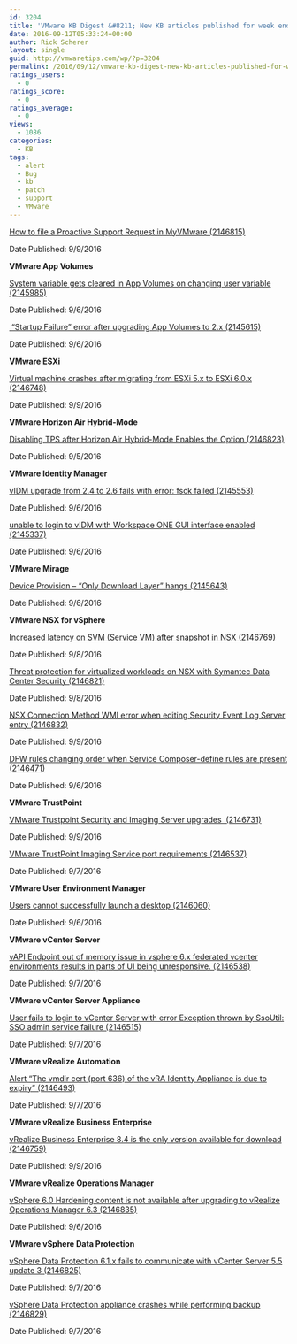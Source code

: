 ```yaml
---
id: 3204
title: 'VMware KB Digest &#8211; New KB articles published for week ending 09/10/16'
date: 2016-09-12T05:33:24+00:00
author: Rick Scherer
layout: single
guid: http://vmwaretips.com/wp/?p=3204
permalink: /2016/09/12/vmware-kb-digest-new-kb-articles-published-for-week-ending-091016/
ratings_users:
  - 0
ratings_score:
  - 0
ratings_average:
  - 0
views:
  - 1086
categories:
  - KB
tags:
  - alert
  - Bug
  - kb
  - patch
  - support
  - VMware
---
```

[How to file a Proactive Support Request in MyVMware (2146815)](http://bit.ly/2clEZNr)
  
Date Published: 9/9/2016

**VMware App Volumes**
  
[System variable gets cleared in App Volumes on changing user variable (2145985)](http://bit.ly/2cevcf8)
  
Date Published: 9/6/2016
  
[ “Startup Failure” error after upgrading App Volumes to 2.x (2145615)](http://bit.ly/2clFiI1)
  
Date Published: 9/6/2016

**VMware ESXi**
  
[Virtual machine crashes after migrating from ESXi 5.x to ESXi 6.0.x (2146748)](http://bit.ly/2ceuU83)
  
Date Published: 9/9/2016

**VMware Horizon Air Hybrid-Mode**
  
[Disabling TPS after Horizon Air Hybrid-Mode Enables the Option (2146823)](http://bit.ly/2clFQ0v)
  
Date Published: 9/5/2016

**VMware Identity Manager**
  
[vIDM upgrade from 2.4 to 2.6 fails with error: fsck failed (2145553)](http://bit.ly/2ceuUoz)
  
Date Published: 9/6/2016
  
[unable to login to vIDM with Workspace ONE GUI interface enabled (2145337)](http://bit.ly/2clFXt1)
  
Date Published: 9/6/2016

<!--more-->

**VMware Mirage**
  
[Device Provision – “Only Download Layer” hangs (2145643)](http://bit.ly/2cevq5P)
  
Date Published: 9/6/2016

**VMware NSX for vSphere**
  
[Increased latency on SVM (Service VM) after snapshot in NSX (2146769)](http://bit.ly/2clG9YZ)
  
Date Published: 9/8/2016
  
[Threat protection for virtualized workloads on NSX with Symantec Data Center Security (2146821)](http://bit.ly/2cev3Iv)
  
Date Published: 9/8/2016
  
[NSX Connection Method WMI error when editing Security Event Log Server entry (2146832)](http://bit.ly/2clGlre)
  
Date Published: 9/9/2016
  
[DFW rules changing order when Service Composer-define rules are present (2146471)](http://bit.ly/2cevSRG)
  
Date Published: 9/6/2016

**VMware TrustPoint**
  
[VMware Trustpoint Security and Imaging Server upgrades  (2146731)](http://bit.ly/2clF7fE)
  
Date Published: 9/9/2016
  
[VMware TrustPoint Imaging Service port requirements (2146537)](http://bit.ly/2cevR0c)
  
Date Published: 9/7/2016

**VMware User Environment Manager**
  
[Users cannot successfully launch a desktop (2146060)](http://bit.ly/2clFu9Y)
  
Date Published: 9/6/2016

**VMware vCenter Server**
  
[vAPI Endpoint out of memory issue in vsphere 6.x federated vcenter environments results in parts of UI being unresponsive. (2146538)](http://bit.ly/2cevGC3)
  
Date Published: 9/7/2016

**VMware vCenter Server Appliance**
  
[User fails to login to vCenter Server with error Exception thrown by SsoUtil: SSO admin service failure (2146515)](http://bit.ly/2clG2wH)
  
Date Published: 9/7/2016

**VMware vRealize Automation**
  
[Alert “The vmdir cert (port 636) of the vRA Identity Appliance is due to expiry” (2146493)](http://bit.ly/2cevd2C)
  
Date Published: 9/7/2016

**VMware vRealize Business Enterprise**
  
[vRealize Business Enterprise 8.4 is the only version available for download (2146759)](http://bit.ly/2clFJC5)
  
Date Published: 9/9/2016

**VMware vRealize Operations Manager**
  
[vSphere 6.0 Hardening content is not available after upgrading to vRealize Operations Manager 6.3 (2146835)](http://bit.ly/2ceuKO9)
  
Date Published: 9/6/2016

**VMware vSphere Data Protection**
  
[vSphere Data Protection 6.1.x fails to communicate with vCenter Server 5.5 update 3 (2146825)](http://bit.ly/2clGyuP)
  
Date Published: 9/7/2016
  
[vSphere Data Protection appliance crashes while performing backup (2146829)](http://bit.ly/2cevinc)
  
Date Published: 9/7/2016